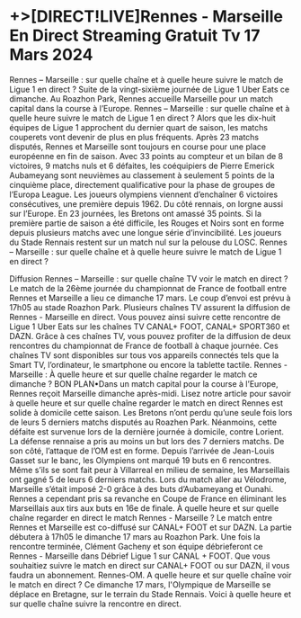 <h1>+>[DIRECT!LIVE]Rennes - Marseille En Direct Streaming Gratuit Tv 17 Mars 2024</h1>
Rennes – Marseille : sur quelle chaîne et à quelle heure suivre le match de Ligue 1 en direct ?
Suite de la vingt-sixième journée de Ligue 1 Uber Eats ce dimanche. Au Roazhon Park, Rennes accueille Marseille pour un match capital dans la course à l’Europe. Rennes – Marseille : sur quelle chaîne et à quelle heure suivre le match de Ligue 1 en direct ?
Alors que les dix-huit équipes de Ligue 1 approchent du dernier quart de saison, les matchs couperets vont devenir de plus en plus fréquents. Après 23 matchs disputés, Rennes et Marseille sont toujours en course pour une place européenne en fin de saison. Avec 33 points au compteur et un bilan de 8 victoires, 9 matchs nuls et 6 défaites, les coéquipiers de Pierre Emerick Aubameyang sont neuvièmes au classement à seulement 5 points de la cinquième place, directement qualificative pour la phase de groupes de l’Europa League. Les joueurs olympiens viennent d’enchaîner 6 victoires consécutives, une première depuis 1962. Du côté rennais, on lorgne aussi sur l’Europe. En 23 journées, les Bretons ont amassé 35 points. Si la première partie de saison a été difficile, les Rouges et Noirs sont en forme depuis plusieurs matchs avec une longue série d’invincibilité. Les joueurs du Stade Rennais restent sur un match nul sur la pelouse du LOSC. Rennes – Marseille : sur quelle chaîne et à quelle heure suivre le match de Ligue 1 en direct ?

Diffusion Rennes – Marseille : sur quelle chaîne TV voir le match en direct ?
Le match de la 26ème journée du championnat de France de football entre Rennes et Marseille a lieu ce dimanche 17 mars. Le coup d’envoi est prévu à 17h05 au stade Roazhon Park. Plusieurs chaînes TV assurent la diffusion de Rennes - Marseille en direct. Vous pouvez ainsi suivre cette rencontre de Ligue 1 Uber Eats sur les chaînes TV CANAL+ FOOT, CANAL+ SPORT360 et DAZN. Grâce à ces chaînes TV, vous pouvez profiter de la diffusion de deux rencontres du championnat de France de football à chaque journée. Ces chaînes TV sont disponibles sur tous vos appareils connectés tels que la Smart TV, l’ordinateur, le smartphone ou encore la tablette tactile. Rennes - Marseille : À quelle heure et sur quelle chaîne regarder le match ce dimanche ?
BON PLAN•Dans un match capital pour la course à l’Europe, Rennes reçoit Marseille dimanche après-midi. Lisez notre article pour savoir à quelle heure et sur quelle chaîne regarder le match en direct Rennes est solide à domicile cette saison. Les Bretons n’ont perdu qu’une seule fois lors de leurs 5 derniers matchs disputés au Roazhen Park. Néanmoins, cette défaite est survenue lors de la dernière journée à domicile, contre Lorient. La défense rennaise a pris au moins un but lors des 7 derniers matchs. De son côté, l’attaque de l’OM est en forme. Depuis l’arrivée de Jean-Louis Gasset sur le banc, les Olympiens ont marqué 19 buts en 6 rencontres. Même s’ils se sont fait peur à Villarreal en milieu de semaine, les Marseillais ont gagné 5 de leurs 6 derniers matchs. Lors du match aller au Vélodrome, Marseille s’était imposé 2-0 grâce à des buts d’Aubameyang et Ounahi. Rennes a cependant pris sa revanche en Coupe de France en éliminant les Marseillais aux tirs aux buts en 16e de finale. À quelle heure et sur quelle chaîne regarder en direct le match Rennes - Marseille ?
Le match entre Rennes et Marseille est co-diffusé sur CANAL+ FOOT et sur DAZN. La partie débutera à 17h05 le dimanche 17 mars au Roazhon Park. Une fois la rencontre terminée, Clément Gacheny et son équipe débrieferont ce Rennes - Marseille dans Débrief Ligue 1 sur CANAL + FOOT. Que vous souhaitiez suivre le match en direct sur CANAL+ FOOT ou sur DAZN, il vous faudra un abonnement. Rennes-OM. A quelle heure et sur quelle chaîne voir le match en direct ?
Ce dimanche 17 mars, l'Olympique de Marseille se déplace en Bretagne, sur le terrain du Stade Rennais. Voici à quelle heure et sur quelle chaîne suivre la rencontre en direct. 
